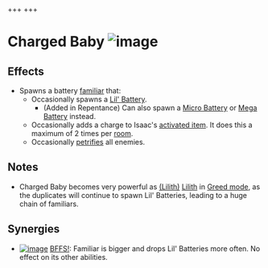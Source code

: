 +++
+++

 # Charged Baby ![image](/image/Charged_Baby.png) 

Effects
---------


* Spawns a battery [familiar](/wiki/Familiar "Familiar") that:
	+ Occasionally spawns a [Lil' Battery](/wiki/Lil%27_Battery "Lil' Battery").
		- (Added in Repentance) Can also spawn a [Micro Battery](/wiki/Micro_Battery "Micro Battery") or [Mega Battery](/wiki/Batteries#Mega_Battery "Batteries") instead.
	+ Occasionally adds a charge to Isaac's [activated item](/wiki/Items#Activated_Collectibles "Items"). It does this a maximum of 2 times per [room](/wiki/Rooms "Rooms").
	+ Occasionally [petrifies](/wiki/Status_Effects#Petrification "Status Effects") all enemies.


Notes
-------


* Charged Baby becomes very powerful as  [(Lilith)](/wiki/Lilith "Lilith") [Lilith](/wiki/Lilith "Lilith") in [Greed mode](/wiki/Greed_mode "Greed mode"), as the duplicates will continue to spawn Lil' Batteries, leading to a huge chain of familiars.


Synergies
-----------


* [![image](/image/BFFS!.png)](/wiki/BFFS! "BFFS!") [BFFS!](/wiki/BFFS! "BFFS!"): Familiar is bigger and drops Lil' Batteries more often. No effect on its other abilities.


